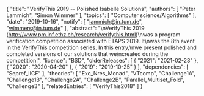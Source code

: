 {
    "title": "VerifyThis 2019 -- Polished Isabelle Solutions",
    "authors": [
        "Peter Lammich",
        "Simon Wimmer"
    ],
    "topics": [
        "Computer science/Algorithms"
    ],
    "date": "2019-10-16",
    "notify": [
        "lammich@in.tum.de",
        "wimmers@in.tum.de"
    ],
    "abstract": "\nVerifyThis 2019 (http://www.pm.inf.ethz.ch/research/verifythis.html)\nwas a program verification competition associated with ETAPS 2019. It\nwas the 8th event in the VerifyThis competition series. In this entry,\nwe present polished and completed versions of our solutions that we\ncreated during the competition.",
    "licence": "BSD",
    "olderReleases": [
        {
            "2021": "2021-02-23"
        },
        {
            "2020": "2020-04-20"
        },
        {
            "2019": "2019-10-25"
        }
    ],
    "dependencies": [
        "Sepref_IICF"
    ],
    "theories": [
        "Exc_Nres_Monad",
        "VTcomp",
        "Challenge1A",
        "Challenge1B",
        "Challenge2A",
        "Challenge2B",
        "Parallel_Multiset_Fold",
        "Challenge3"
    ],
    "relatedEntries": [
        "VerifyThis2018"
    ]
}